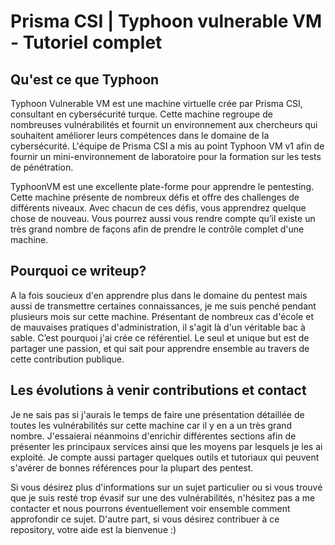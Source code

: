 # Prisma CSI | Typhoon vulnerable VM - Tutoriel complet

## Qu'est ce que Typhoon
Typhoon Vulnerable VM est une machine virtuelle crée par Prisma CSI, consultant en cybersécurité turque. Cette machine regroupe de nombreuses vulnérabilités et fournit un environnement aux chercheurs qui souhaitent améliorer leurs compétences dans le domaine de la cybersécurité. L'équipe de Prisma CSI a mis au point Typhoon VM v1 afin de fournir un mini-environnement de laboratoire pour la formation sur les tests de pénétration.

TyphoonVM est une excellente plate-forme pour apprendre le pentesting. Cette machine présente de nombreux défis et offre des challenges de différents niveaux. Avec chacun de ces défis, vous apprendrez quelque chose de nouveau. Vous pourrez aussi vous rendre compte qu’il existe un très grand nombre de façons afin de prendre le contrôle complet d'une machine.

## Pourquoi ce writeup?
A la fois soucieux d'en apprendre plus dans le domaine du pentest mais aussi de transmettre certaines connaissances, je me suis penché pendant plusieurs mois sur cette machine. Présentant de nombreux cas d'école et de mauvaises pratiques d'administration, il s'agit là d'un véritable bac à sable. C’est pourquoi j'ai crée ce référentiel. Le seul et unique but est de partager une passion, et qui sait pour apprendre ensemble au travers de cette contribution publique.

## Les évolutions à venir contributions et contact
Je ne sais pas si j'aurais le temps de faire une présentation détaillée de toutes les vulnérabilités sur cette machine car il y en a un très grand nombre. J'essaierai néanmoins d'enrichir différentes sections afin de présenter les principaux services ainsi que les moyens par lesquels je les ai exploité. Je compte aussi partager quelques outils et tutoriaux qui peuvent s'avérer de bonnes références pour la plupart des pentest.

Si vous désirez plus d'informations sur un sujet particulier ou si vous trouvé que je suis resté trop évasif sur une des vulnérabilités, n'hésitez pas a me contacter et nous pourrons éventuellement voir ensemble comment approfondir ce sujet. D'autre part, si vous désirez contribuer à ce repository, votre aide est la bienvenue :)  